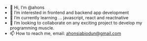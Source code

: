 - 👋 Hi, I’m @ahons
- 👀 I’m interested in frontend and backend app development
- 🌱 I’m currently learning ... javascript, react and reactnative
- 💞️ I’m looking to collaborate on any exciting project to develop my programming muscle.
- 📫 How to reach me, email: ahonsiabiodun@gmail.com

<!---
ahons/ahons is a ✨ special ✨ repository because its `README.md` (this file) appears on your GitHub profile.
You can click the Preview link to take a look at your changes.
--->
